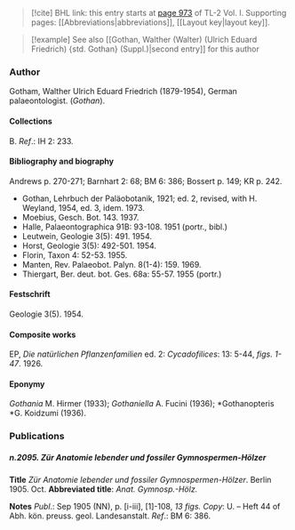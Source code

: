 > [!cite] BHL link: this entry starts at [page 973](https://www.biodiversitylibrary.org/item/103414#page/1021/mode/1up) of TL-2 Vol. I.
> Supporting pages: [[Abbreviations|abbreviations]], [[Layout key|layout key]].

> [!example] See also [[Gothan, Walther (Walter) (Ulrich Eduard Friedrich) {std. Gothan} (Suppl.)|second entry]] for this author

### Author

Gotham, Walther Ulrich Eduard Friedrich (1879-1954), German palaeontologist. (*Gothan*).

#### Collections

B.
*Ref*.: IH 2: 233.

#### Bibliography and biography

Andrews p. 270-271; Barnhart 2: 68; BM 6: 386; Bossert p. 149; KR p. 242.
- Gothan, Lehrbuch der Paläobotanik, 1921; ed. 2, revised, with H. Weyland, 1954, ed. 3, idem. 1973.
- Moebius, Gesch. Bot. 143. 1937.
- Halle, Palaeontographica 91B: 93-108. 1951 (portr., bibl.)
- Leutwein, Geologie 3(5): 491. 1954.
- Horst, Geologie 3(5): 492-501. 1954.
- Florin, Taxon 4: 52-53. 1955.
- Manten, Rev. Palaeobot. Palyn. 8(1-4): 159. 1969.
- Thiergart, Ber. deut. bot. Ges. 68a: 55-57. 1955 (portr.)

#### Festschrift

Geologie 3(5). 1954.

#### Composite works

EP, *Die natürlichen Pflanzenfamilien* ed. 2: *Cycadofilices*: 13: 5-44, *figs. 1-47*. 1926.

#### Eponymy

*Gothania* M. Hirmer (1933); *Gothaniella* A. Fucini (1936); *Gothanopteris *G. Koidzumi (1936).

### Publications

##### n.2095. Zür Anatomie lebender und fossiler Gymnospermen-Hölzer

**Title**
*Zür Anatomie lebender und fossiler Gymnospermen-Hölzer*. Berlin 1905. Oct.
**Abbreviated title**: *Anat. Gymnosp.-Hölz.*

**Notes**
*Publ*.: Sep 1905 (NN), p. \[i-iii\], \[1\]-108, *13 figs. Copy*: U. – Heft 44 of Abh. kön. preuss. geol. Landesanstalt.
*Ref*.: BM 6: 386.

